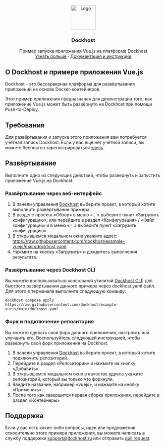 <div align="center">
  <a href="https://dockhost.ru">
    <img src="https://upload.dockhost.ru/images/logo/favicon-cube.svg" alt="Logo" width="80" height="80">
  </a>
  <h3 align="center">Dockhost</h3>
  <p align="center">
    Пример запуска приложения Vue.js на платформе Dockhost
    <br />
    <a href="https://dockhost.ru">Узнать больше</a>
    ·
    <a href="https://docs.dockhost.ru">Документация и инструкции</a>
  </p>
</div>

## О Dockhost и примере приложения Vue.js

Dockhost - это бессерверная платформа для развёртывания приложений на основе Docker-контейнеров.

Этот пример приложения предназначен для демонстрации того, как приложение Vue.js может быть развёрнуто на Dockhost при помощи Push-to-Deploy.

## Требования

Для развёртывания и запуска этого приложения вам потребуется учётная запись Dockhost.
Если у вас ещё нет учётной записи, вы можете бесплатно зарегистрироваться [здесь](https://account.dockhost.ru/auth/registration?redirect=console).

## Развёртывание

Выполните одно из следующих действий, чтобы развернуть и запустить приложение Vue.js на Dockhost.

### Развёртывание через веб-интерфейс

1. В панели управления [Dockhost](https://my.dockhost.ru) выберите проект, в который хотите выполнить развёртывание примера.
2. В разделе проекта «Обзор» в меню «⋮» выберите пункт «Загрузить конфигурацию», или перейдите в раздел «Конфигурация» / «Файл конфигурации» и в меню «⋮» выберите пункт «Загрузить конфигурацию».
3. В открывшемся модальном окне укажите адрес: https://raw.githubusercontent.com/dockhost/example-vuejs/main/dockhost.yaml
4. Нажмите на кнопку «Загрузить» и дождитесь выполнения результата.

### Развёртывание через Dockhost CLI

Вы можете воспользоваться консольной утилитой [Dockhost CLI](https://docs.dockhost.ru/cli)) для
быстрого развёртывания данного примера через dockhost.yaml файл. Для этого в терминале выполните следующую команду:

```shell
dockhost compose apply https://raw.githubusercontent.com/dockhost/example-vuejs/main/dockhost.yaml
```

### Форк и подключение репозитория

Вы можете сделать свой форк данного приложения, настроить или улучшить его.
Воспользуйтесь следующей инструкцией, чтобы развернуть свой форк приложения на Dockhost.

1. В панели управления [Dockhost](https://my.dockhost.ru) выберите проект, в который хотите подключить репозиторий.
2. Перейдите в раздел «Репозитории» и нажмите на кнопку «Добавить».
3. В открывшемся модальном окне в качестве адреса укажите репозиторий, который вы только что форкнули.
4. Введите название, например «vuejs», и нажмите на кнопку «Применить».
5. После того как завершится первая сборка приложения, перейдите в раздел «Контейнеры»

## Поддержка

Если у вас есть какие-либо вопросы, идеи или предложения относительно этого примера приложения,
вы можете написать в службу поддержки [support@dockhost.ru](mailto:support@dockhost.ru) или
отправить [pull request](https://github.com/dockhost/example-vuejs/pulls).